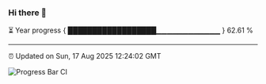 ### Hi there 👋

⏳ Year progress { ██████████████████▁▁▁▁▁▁▁▁▁▁▁▁ } 62.61 %

---

⏰ Updated on Sun, 17 Aug 2025 12:24:02 GMT

![Progress Bar CI](https://github.com/code-lakshay/GitHub-Actions-Demo/workflows/Progress%20Bar%20CI/badge.svg)
